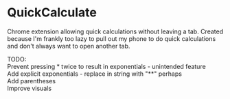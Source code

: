 # QuickCalculate
Chrome extension allowing quick calculations without leaving a tab. Created because I'm frankly too lazy to pull out my phone
to do quick calculations and don't always want to open another tab.  

TODO:    
  Prevent pressing * twice to result in exponentials - unintended feature  
  Add explicit exponentials - replace in string with "**" perhaps  
  Add parentheses  
  Improve visuals  
